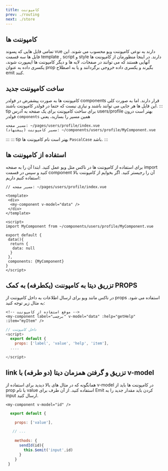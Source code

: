 ```yaml
---
title: کامپوننت 
prev: ./routing
next: ./store
---
```

## کامپوننت ها
تمامی فایل هایی که پسوند vue دارند به نوعی کامپوننت ویو محسوب می شوند. این فایل ها سه قسمت template , script و style دارند. در اینجا منظورمان از کامپوننت ها آنهایی هستند که می توانند در صفحات، لایه ها و دیگر کامپوننت ها ایمپورت شوند، یکسری داده به عنوان prop بگیرند و یکسری داده خروجی برگردانند و یا به اصطلاح emit کنند.

## ساخت کامپوننت جدید
کامپوننت ها به صورت پیشفرض در فولدر components قرار دارند. اما به صورت کلی این فایل ها هر جایی می توانند باشند و نیازی نیست که حتما در فولدر کامپوننت باشند.
::: tip
برای ساخت کامپوننت برای یک صفحه به آدرس users/profile بهتر است درون فولدر ```components``` همین مسیر را بسازید، یعنی

```
مسیر صفحه: ~/pages/users/profile/index.vue
مسیر کامپوننت (پیشنهاد): ~/components/users/profile/MyComponent.vue
```
:::
::: tip
بهتر است نام کامپوننت ها ```PascalCase``` باشد.
:::


## استفاده از کامپوننت ها
برای استفاده از کامپوننت ها در ناکس مثل ویو عمل کنید. ابتدا آن را به صفحه import کنید و سپس در قسمت component آن را رجیستر کنید.
اگر بخوایم از کامپوننت بالا استفاده کنیم داریم:

```// مسیر صفحه: ~/pages/users/profile/index.vue```
```vue
<template>
 <div>
  <my-component v-model="data" />
 </div>
</template>

<script>
import MyComponent from ~/components/users/profile/MyComponent.vue

export default {
 data(){
  return {
   data: null 
  }
 },
 components: {MyComponent}
}
</script>

```

## تزریق دیتا به کامپوننت (یکطرفه) به کمک PROPS
در ناکس مانند ویو برای ارسال اطلاعات به داخل کامپوننت از props استفاده می شود. به مثال زیر توجه کنید:

```vue
<!-- موقع استفاده از کامپوننت -->
<my-component label="برچسب" v-model="data" :help="getHelp" :item="myItem" />
```

```js
// داخل کامپوننت
<script>
  export default {
    props: ['label', 'value', 'help', 'item'],
  ....

</script>
``` 
## link تزریق و گرفتن همزمان دیتا (دو طرفه) با v-model
همانگونه که در مثال های بالا دیدید برای استفاده از v-model در کامپوننت ها باید از prop با نام value استفاده کنید. از آن طرف برای Emit کردن باید مقدار جدید را به input ارسال کنید.

```vue 
<my-component v-model="id" />
```
```js 
  export default {

    props: ['value'],

   // ...
    
    methods: {
      sendId(id){
        this.$emit('input',id)
      }
    }
 } 
```

